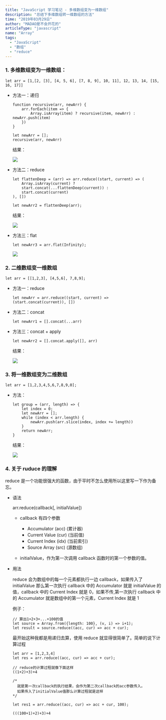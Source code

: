 ```yaml
---
title: "JavaScript 学习笔记 - 多维数组变为一维数组"
description: "总结下多维数组转一维数组的方法"
time: "2019年03月29日"
author: "MADAO是不会开花的"
articleType: "javascript"
name: "Array"
tags:
  - "JavaScript"
  - "数组"
  - "reduce"
---
```


### 1. 多维数组变为一维数组：

```
let arr = [1,[2, [3], [4, 5, 6], [7, 8, 9], 10, 11], 12, 13, 14, [15, 16, 17]]
```

- 方法一：递归

  ```
  function recursive(arr, newArr) {
      arr.forEach(item => {
          Array.isArray(item) ? recursive(item, newArr) : newArr.push(item)
      })
  }

  let newArr = [];
  recursive(arr, newArr)
  ```

  结果：

  ![](/articlesImages/javascript/array/image.png)

- 方法二：reduce

  ```
  let flattenDeep = (arr) => arr.reduce((start, current) => (
      Array.isArray(current) ?
      start.concat(...flattenDeep(current)) :
      start.concat(current)
  ), [])

  let newArr2 = flattenDeep(arr);
  ```

  结果：

  ![](/articlesImages/javascript/array/image1.png)

- 方法三：flat

  ```
  let newArr3 = arr.flat(Infinity);
  ```

  ![](/articlesImages/javascript/array/image2.png)

### 2. 二维数组变一维数组

```
let arr = [[1,2,3], [4,5,6], 7,8,9];
```

- 方法一：reduce

  ```
  let newArr = arr.reduce((start, current) => (start.concat(current)), [])
  ```

- 方法二：concat

  ```
  let newArr1 = [].concat(...arr)
  ```

- 方法三：concat + apply

  ```
  let newArr2 = [].concat.apply([], arr)
  ```

  结果：

  ![](/articlesImages/javascript/array/image3.png)

### 3. 将一维数组变为二维数组

```
let arr = [1,2,3,4,5,6,7,8,9,0];
```

- 方法：

  ```
  let group = (arr, length) => {
      let index = 0;
      let newArr = [];
      while (index < arr.length) {
          newArr.push(arr.slice(index, index += length))
      }
      return newArr;
  }
  ```

  结果：

  ![](/articlesImages/javascript/array/image4.png)

### 4. 关于 ruduce 的理解

reduce 是一个功能很强大的函数，由于平时不怎么使用所以这里写一下作为备忘。

- 语法

  arr.reduce(callback[, initialValue])

  - callback 有四个参数

    - Accumulator (acc) (累计器)
    - Current Value (cur) (当前值)
    - Current Index (idx) (当前索引)
    - Source Array (src) (源数组)

  - initialValue，作为第一次调用 callback 函数时的第一个参数的值。

- 用法

  reduce 会为数组中的每一个元素都执行一边 callback，如果传入了 initialValue 那么第一次执行 callback 中的 Accumulator 就是 initialValue 的值，callback 中的 Current Index 就是 0，如果不传,第一次执行 callback 中的 Accumulator 就是数组中的第一个元素，Current Index 就是 1

  例子：

  ```
  // 算出1+2+3+...+100的值
  let source = Array.from({length: 100}, (v, i) => i+1);
  let result = source.reduce((acc, cur) => acc + cur);
  ```

  最开始这种我都是用递归去算，使用 reduce 就显得很简单了。简单的说下计算过程

  ```
  let arr = [1,2,3,4]
  let res = arr.reduce((acc, cur) => acc + cur);

  // reduce的计算过程就像下面这样
  ((1+2)+3)+4

  /*
    就是第一次callback的执行结果，会作为第二次callback的acc参数传入。
    如果传入了initialValue值那么计算过程就是这样
  */

  let res1 = arr.reduce((acc, cur) => acc + cur, 100);

  (((100+1)+2)+3)+4
  ```
